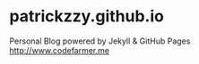 patrickzzy.github.io
====================
Personal Blog powered by Jekyll & GitHub Pages
http://www.codefarmer.me
